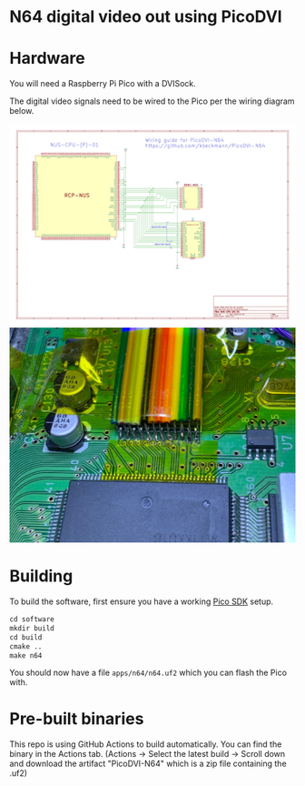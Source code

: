 N64 digital video out using PicoDVI
===========================================

# Hardware

You will need a Raspberry Pi Pico with a DVISock.

The digital video signals need to be wired to the Pico per the wiring diagram below.

![](img/n64-kicad-NUS-CPU-P-01-PicoDVI.png)
![](img/wiring.jpg)

# Building

To build the software, first ensure you have a working [Pico SDK](https://github.com/raspberrypi/pico-sdk) setup.

```
cd software
mkdir build
cd build
cmake ..
make n64
```

You should now have a file `apps/n64/n64.uf2` which you can flash the Pico with.

# Pre-built binaries

This repo is using GitHub Actions to build automatically. You can find the binary in the Actions tab. (Actions -> Select the latest build -> Scroll down and download the artifact "PicoDVI-N64" which is a zip file containing the .uf2)